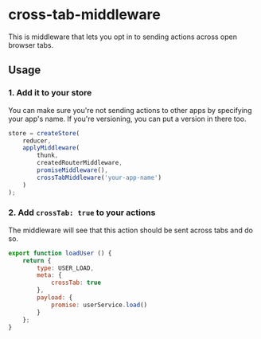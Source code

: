 # cross-tab-middleware

This is middleware that lets you opt in to sending actions across open browser tabs.

## Usage

### 1. Add it to your store

You can make sure you're not sending actions to other apps by specifying your app's name. If you're versioning, you can put a version in there too.

```javascript
store = createStore(
	reducer,
	applyMiddleware(
		thunk,
		createdRouterMiddleware,
		promiseMiddleware(),
		crossTabMiddleware('your-app-name')
	)
);
```

### 2. Add `crossTab: true` to your actions

The middleware will see that this action should be sent across tabs and do so.

```javascript
export function loadUser () {
	return {
		type: USER_LOAD,
		meta: {
			crossTab: true
		},
		payload: {
			promise: userService.load()
		}
	};
}
```
